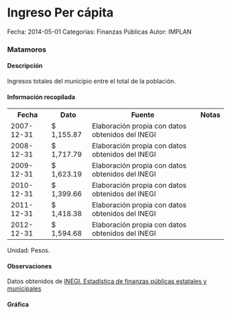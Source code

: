 Ingreso Per cápita
=====

Fecha: 2014-05-01
Categorías: Finanzas Públicas
Autor: IMPLAN

### Matamoros

#### Descripción

Ingresos totales del municipio entre el total de la población.

#### Información recopilada

<table class="table table-hover table-bordered">
  <tr><th>Fecha</th><th>Dato</th><th>Fuente</th><th>Notas</th></tr>
  <tr><td>2007-12-31</td><td>$ 1,155.87</td><td>Elaboración propia con datos obtenidos del INEGI</td><td></td></tr>
  <tr><td>2008-12-31</td><td>$ 1,717.79</td><td>Elaboración propia con datos obtenidos del INEGI</td><td></td></tr>
  <tr><td>2009-12-31</td><td>$ 1,623.19</td><td>Elaboración propia con datos obtenidos del INEGI</td><td></td></tr>
  <tr><td>2010-12-31</td><td>$ 1,399.66</td><td>Elaboración propia con datos obtenidos del INEGI</td><td></td></tr>
  <tr><td>2011-12-31</td><td>$ 1,418.38</td><td>Elaboración propia con datos obtenidos del INEGI</td><td></td></tr>
  <tr><td>2012-12-31</td><td>$ 1,594.68</td><td>Elaboración propia con datos obtenidos del INEGI</td><td></td></tr>
</table>

Unidad: Pesos.

#### Observaciones

Datos obtenidos de [INEGI. Estadística de finanzas públicas estatales y municipales](http://www.inegi.org.mx/sistemas/olap/Proyectos/bd/continuas/finanzaspublicas/FPMun.asp?s=est&c=11289&proy=efipem_fmun)

#### Gráfica

<div id="Morristkziuajz" class="grafica"></div>
  <!-- JAVASCRIPT DE LA GRAFICA EN Morristkziuajz -->
  <script>
  new Morris.Bar({
    element: 'Morristkziuajz',
    data: [
      { fecha: '2007-12-31', dato: 1155.87 },
      { fecha: '2008-12-31', dato: 1717.79 },
      { fecha: '2009-12-31', dato: 1623.19 },
      { fecha: '2010-12-31', dato: 1399.66 },
      { fecha: '2011-12-31', dato: 1418.38 },
      { fecha: '2012-12-31', dato: 1594.68 }
    ],
    xkey: 'fecha',
    ykeys: ['dato'],
    labels: ['Dato']
  });
  </script>
